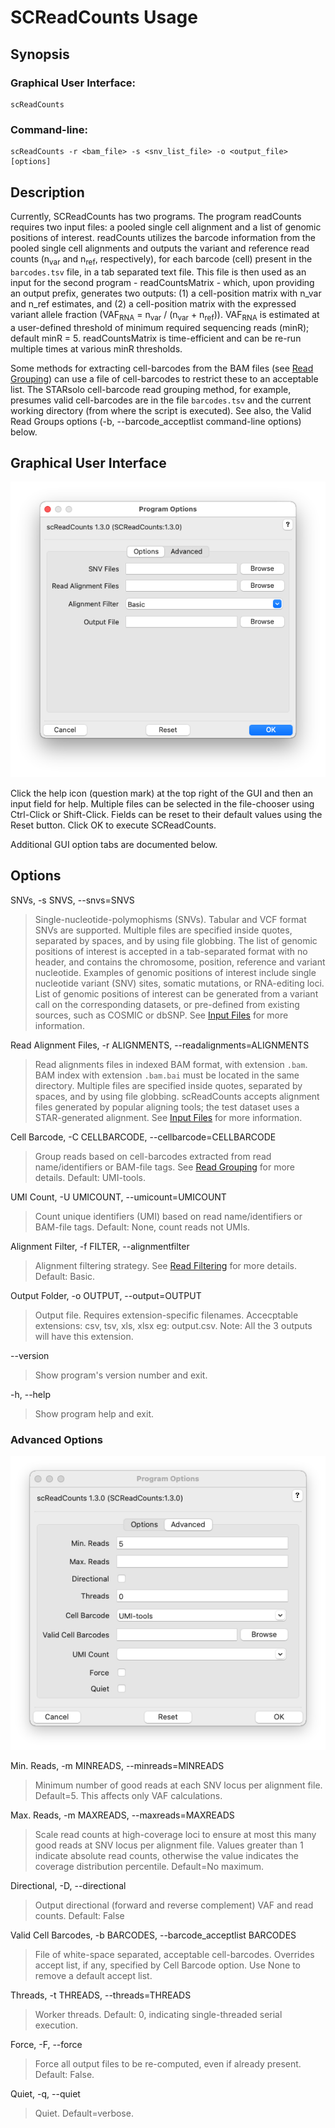 # SCReadCounts Usage

## Synopsis

### Graphical User Interface:

    scReadCounts

### Command-line:

    scReadCounts -r <bam_file> -s <snv_list_file> -o <output_file> [options]

## Description

Currently, SCReadCounts has two programs. The program readCounts requires two input files: a pooled single cell alignment and a list of genomic positions of interest. readCounts utilizes the barcode information from the pooled single cell alignments and outputs the variant and reference read counts (n<sub>var</sub> and n<sub>ref</sub>, respectively), for each barcode (cell) present in the `barcodes.tsv` file, in a tab separated text file. This file is then used as an input for the second program - readCountsMatrix - which, upon providing an output prefix, generates two outputs: (1) a cell-position matrix with n_var and n_ref estimates, and (2) a cell-position matrix with the expressed variant allele fraction (VAF<sub>RNA</sub> = n<sub>var</sub> / (n<sub>var</sub> + n<sub>ref</sub>)). VAF<sub>RNA</sub> is estimated at a user-defined threshold of minimum required sequencing reads (minR); default minR = 5. readCountsMatrix is time-efficient and can be re-run multiple times at various minR thresholds.

Some methods for extracting cell-barcodes from the BAM files (see [Read Grouping](Grouping.md)) can use a file of cell-barcodes to restrict these to an acceptable list. The STARsolo cell-barcode read grouping method, for example, presumes valid cell-barcodes are in the file `barcodes.tsv` and the current working directory (from where the script is executed). See also, the Valid Read Groups options (-b, --barcode_acceptlist command-line options) below.

## Graphical User Interface

<img src="SCReadCounts_basic.png" alt="scReadCounts Options"/>

Click the help icon (question mark) at the top right of the GUI and
then an input field for help. Multiple files can be selected in the
file-chooser using Ctrl-Click or Shift-Click. Fields can be reset to
their default values using the Reset button. Click OK to execute
SCReadCounts.

Additional GUI option tabs are documented below.

## Options

SNVs, -s SNVS, --snvs=SNVS

> Single-nucleotide-polymophisms (SNVs). Tabular and VCF format SNVs are supported. Multiple files are specified inside quotes, separated by spaces, and by using file globbing. The list of genomic positions of interest is accepted in a tab-separated format with no header, and contains the chromosome, position, reference and variant nucleotide. Examples of genomic positions of interest include single nucleotide variant (SNV) sites, somatic mutations, or RNA-editing loci. List of genomic positions of interest can be generated from a variant call on the corresponding datasets, or pre-defined from existing sources, such as COSMIC or dbSNP. See [Input Files](InputFiles.md) for more information.

Read Alignment Files, -r ALIGNMENTS, --readalignments=ALIGNMENTS

> Read alignments files in indexed BAM format, with extension `.bam`. BAM index with extension `.bam.bai` must be located in the same directory. Multiple files are specified inside quotes, separated by spaces, and by using file globbing. scReadCounts accepts alignment files generated by popular aligning tools; the test dataset uses a STAR-generated alignment. See [Input Files](InputFiles.md) for more information.

Cell Barcode, -C CELLBARCODE, --cellbarcode=CELLBARCODE

> Group reads based on cell-barcodes extracted from read name/identifiers or BAM-file tags. See [Read Grouping](Grouping.md) for more details. Default: UMI-tools.

UMI Count, -U UMICOUNT, --umicount=UMICOUNT

> Count unique identifiers (UMI) based on read name/identifiers or BAM-file tags. Default: None, count reads not UMIs.

Alignment Filter, -f FILTER, --alignmentfilter

> Alignment filtering strategy. See [Read Filtering](Filtering.md) for more details. Default: Basic.

Output Folder, -o OUTPUT, --output=OUTPUT

> Output file. Requires extension-specific filenames. Accecptable extensions: csv, tsv, xls, xlsx eg: output.csv. Note: All the 3 outputs will have this extension. 

--version

>Show program's version number and exit. 

-h, --help

> Show program help and exit.

### Advanced Options

<img src="SCReadCounts_advanced.png" alt="scReadCounts Advanced Options"/>

Min. Reads, -m MINREADS, --minreads=MINREADS

> Minimum number of good reads at each SNV locus per alignment file. Default=5. This affects only VAF calculations.  

Max. Reads, -m MAXREADS, --maxreads=MAXREADS

> Scale read counts at high-coverage loci to ensure at
                        most this many good reads at SNV locus per alignment
                        file. Values greater than 1 indicate absolute read
                        counts, otherwise the value indicates the coverage
                        distribution percentile. Default=No maximum.

Directional, -D, --directional

> Output directional (forward and reverse complement) VAF and read counts. Default: False

Valid Cell Barcodes, -b BARCODES, --barcode_acceptlist BARCODES

> File of white-space separated, acceptable cell-barcodes. Overrides accept list, if any, specified by Cell Barcode option. Use None to remove a default accept list.

Threads, -t THREADS, --threads=THREADS                   

> Worker threads. Default: 0, indicating single-threaded serial execution.

Force, -F, --force

> Force all output files to be re-computed, even if already present. Default: False.

Quiet, -q, --quiet

> Quiet. Default=verbose.

